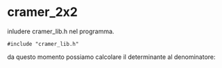 # cramer_2x2

inludere cramer_lib.h nel programma.

    #include "cramer_lib.h"

da questo momento possiamo calcolare il determinante al denominatore:



